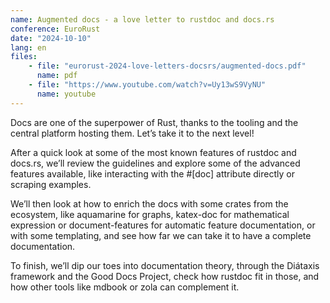 ```yaml
---
name: Augmented docs - a love letter to rustdoc and docs.rs
conference: EuroRust
date: "2024-10-10"
lang: en
files:
    - file: "eurorust-2024-love-letters-docsrs/augmented-docs.pdf"
      name: pdf
    - file: "https://www.youtube.com/watch?v=Uy13wS9VyNU"
      name: youtube
---
```

Docs are one of the superpower of Rust, thanks to the tooling and the central platform hosting them. Let’s take it to the next level!

After a quick look at some of the most known features of rustdoc and docs.rs, we’ll review the guidelines and explore some of the advanced features available, like interacting with the #[doc] attribute directly or scraping examples.

We’ll then look at how to enrich the docs with some crates from the ecosystem, like aquamarine for graphs, katex-doc for mathematical expression or document-features for automatic feature documentation, or with some templating, and see how far we can take it to have a complete documentation.

To finish, we’ll dip our toes into documentation theory, through the Diátaxis framework and the Good Docs Project, check how rustdoc fit in those, and how other tools like mdbook or zola can complement it.
